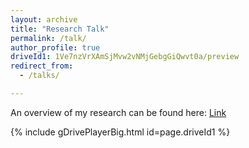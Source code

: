 ```yaml
---
layout: archive
title: "Research Talk"
permalink: /talk/
author_profile: true
driveId1: 1Ve7nzVrXAmSjMvw2vNMjGebgGiQwvt0a/preview
redirect_from: 
  - /talks/

---
```


An overview of my research can be found here: [Link](https://drive.google.com/file/d/1Ve7nzVrXAmSjMvw2vNMjGebgGiQwvt0a/view?usp=sharing)

{% include gDrivePlayerBig.html id=page.driveId1 %}

